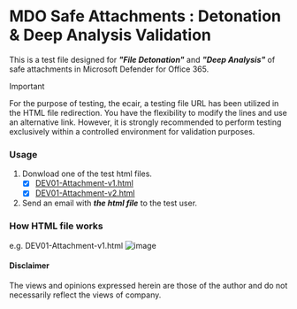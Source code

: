 # MDO Safe Attachments : Detonation & Deep Analysis Validation
This is a test file designed for ***"File Detonation"*** and ***"Deep Analysis"*** of safe attachments in Microsoft Defender for Office 365.

> [!Important]
> For the purpose of testing, the ecair, a testing file URL has been utilized in the HTML file redirection. You have the flexibility to modify the lines and use an alternative link. However, it is strongly recommended to perform testing exclusively within a controlled environment for validation purposes.

### Usage 
1. Donwload one of the test html files.
   - [x] [DEV01-Attachment-v1.html](https://github.com/LearningKijo/ResearchDev/blob/main/DEV01-RedirectAttachment/DEV01-HTML/DEV01-Attachment-v1.html)
   - [x] [DEV01-Attachment-v2.html](https://github.com/LearningKijo/ResearchDev/blob/main/DEV01-RedirectAttachment/DEV01-HTML/DEV01-Attachment-v2.html)
3. Send an email with ***the html file*** to the test user.

### How HTML file works
e.g. DEV01-Attachment-v1.html
![image](https://github.com/LearningKijo/ResearchDev/assets/120234772/d4a08f23-193d-4073-a06d-47dcb194468f)

#### Disclaimer
The views and opinions expressed herein are those of the author and do not necessarily reflect the views of company.
